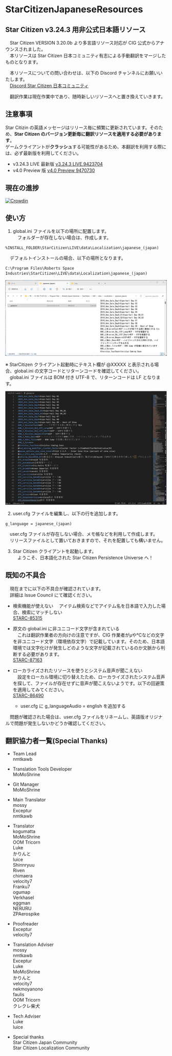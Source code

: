 # StarCitizenJapaneseResources

## Star Citizen v3.24.3 用非公式日本語リソース

　Star Citizen VERSION 3.20.0b より多言語リソース対応が CIG 公式からアナウンスされました。  
　本リソースは Star Citizen 日本コミュニティ有志による手動翻訳をマージしたものとなります。  

　本リソースについての問い合わせは、以下の Discord チャンネルにお願いいたします。  
　[Discord Star Citizen 日本コミュニティ](https://discord.com/channels/368953629274800138/1002223033953554472 "日本語化作業所")

　翻訳作業は現在作業中であり、随時新しいリソースへと置き換えていきます。

## 注意事項

 Star Citizin の英語メッセージはリリース毎に頻繁に更新されています。そのため、**Star Citizen のバージョン更新毎に翻訳リソースを適用する必要があります**。  
 ゲームクライアントが**クラッシュ**する可能性があるため、本翻訳を利用する際には、必ず最新版を利用してください。  

* v3.24.3 LIVE 最新版
[v3.24.3 LIVE.9423704](https://github.com/stdblue/StarCitizenJapaneseResources/releases/tag/v3.24.3-ja_JP.alpha-3.2.4.3.2 "LIVE 最新")  
* v4.0 Preview 版
[v4.0 Preview 9470730](https://github.com/stdblue/StarCitizenJapaneseResources/releases/tag/v4.0.0-ja_JP.alpha-4.0.0-9470730 "4.0 Preview 版")  

## 現在の進捗
[![Crowdin](https://badges.crowdin.net/star-citizen-ja/localized.svg)](https://crowdin.com/project/star-citizen-ja)

## 使い方

1. global.ini ファイルを以下の場所に配置します。  
　フォルダーが存在しない場合は、作成します。  

```
%INSTALL_FOLDER\StarCitizen\LIVE\data\Localization\japanese_(japan)
```

　デフォルトインストールの場合、以下の場所となります。  
```
C:\Program Files\Roberts Space Industries\StarCitizen\LIVE\data\Localization\japanese_(japan)
```
![global.iniのデフォルト配置位置](https://github.com/stdblue/StarCitizenJapaneseResources/blob/develop/img/resourceplace.png "デフォルトインストール時の配置位置")

※ StarCitizen クライアント起動時にテキスト欄が @XXXXX と表示される場合、global.ini の文字コードとリターンコードを確認してください。  
　global.ini ファイルは BOM 付き UTF-8 で、リターンコードは LF となります。  

![global.iniのコードと改行文字](https://github.com/stdblue/StarCitizenJapaneseResources/blob/develop/img/filecode.png "Visual Studio Code で表示")

2. user.cfg ファイルを編集し、以下の行を追加します。

```
g_language = japanese_(japan)
```

　user.cfg ファイルが存在しない場合、メモ帳などを利用して作成します。  
　リリースファイルとして置いておきますので、それを配置しても構いません。  

3. Star Citizen クライアントを起動します。  
　ようこそ、日本語化された Star Citizen Persistence Universe へ！  


## 既知の不具合

　現在までに以下の不具合が確認されています。  
　詳細は Issue Council にて確認ください。  

* 検索機能が使えない
　アイテム検索などでアイテム名を日本語で入力した場合、検索にマッチしない  
[STARC-85315](https://issue-council.robertsspaceindustries.com/projects/STAR-CITIZEN/issues/STARC-85315)

* 原文の global.ini に非ユニコード文字が含まれている  
　これは翻訳作業者の方向けの注意ですが、CIG 作業者がμや℃などの文字を非ユニコード文字（環境依存文字）で記載しています。そのため、日本語環境では文字化けが発生しどのような文字が記載されているのか文脈から判断する必要があります。  
[STARC-87163](https://issue-council.robertsspaceindustries.com/projects/STAR-CITIZEN/issues/STARC-87163)

* ローカライズされたリソースを使うとシステム音声が聞こえない  
　設定をローカル環境に切り替えたため、ローカライズされたシステム音声を探して、ファイルが存在せずに音声が聞こえないようです。以下の回避策を適用してみてください。  
[STARC-86490](https://issue-council.robertsspaceindustries.com/projects/STAR-CITIZEN/issues/STARC-86490)
  - user.cfg に g_languageAudio = english を追加する  


　問題が確認された場合は、user.cfg ファイルをリネームし、英語版オリジナルで問題が発生しないかどうか確認してください。  


## 翻訳協力者一覧(Special Thanks)

+ Team Lead  
	nmtkawb  

+ Translation Tools Developer  
	MoMoShrine

+ Git Manager  
	MoMoShrine

+ Main Translator  
	mossy  
	Exceptur  
	nmtkawb  

+ Translator  
	kogumatta  
	MoMoShrine  
	OOM Tricorn  
	Luke  
	かりんと  
	luice  
	Shinnryuu  
	Riven  
	chimaera  
	velocity7  
	Franku7  
	ogumap  
	Verkhasel  
	eggman  
	NERURU  
	ZPAerospike  

+ Proofreader  
	Exceptur  
	velocity7  

+ Translation Adviser  
	mossy  
	nmtkawb  
	Exceptur  
	Luke  
	MoMoShrine  
	かりんと  
	velocity7  
	nekmoyanono  
	faulis  
	OOM Tricorn  
	クレクレ柴犬　　

+ Tech Adviser  
	Luke  
	luice  
	
+ Special thanks  
	Star Citizen Japan Community  
	Star Citizen Localization Community  
